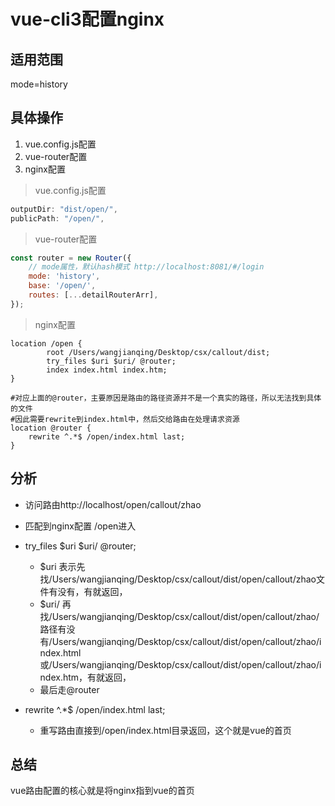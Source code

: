 # vue-cli3配置nginx

## 适用范围
mode=history

## 具体操作
1. vue.config.js配置
2. vue-router配置
3. nginx配置

> vue.config.js配置

```javascript
outputDir: "dist/open/",
publicPath: "/open/",
```

> vue-router配置
 
```javascript
const router = new Router({
    // mode属性，默认hash模式 http://localhost:8081/#/login
    mode: 'history',
    base: '/open/',
    routes: [...detailRouterArr],
});
```
> nginx配置

```
location /open {
        root /Users/wangjianqing/Desktop/csx/callout/dist;
        try_files $uri $uri/ @router;
        index index.html index.htm;
}

#对应上面的@router，主要原因是路由的路径资源并不是一个真实的路径，所以无法找到具体的文件
#因此需要rewrite到index.html中，然后交给路由在处理请求资源
location @router {
    rewrite ^.*$ /open/index.html last;
}
```

## 分析

- 访问路由http://localhost/open/callout/zhao
 
- 匹配到nginx配置 /open进入
- try_files $uri $uri/ @router;
   - $uri 表示先找/Users/wangjianqing/Desktop/csx/callout/dist/open/callout/zhao文件有没有，有就返回，
   - $uri/ 再找/Users/wangjianqing/Desktop/csx/callout/dist/open/callout/zhao/路径有没有/Users/wangjianqing/Desktop/csx/callout/dist/open/callout/zhao/index.html或/Users/wangjianqing/Desktop/csx/callout/dist/open/callout/zhao/index.htm，有就返回，
   - 最后走@router
- rewrite ^.*$ /open/index.html last; 
  - 重写路由直接到/open/index.html目录返回，这个就是vue的首页

## 总结

vue路由配置的核心就是将nginx指到vue的首页
